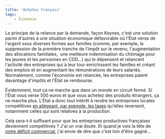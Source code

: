 ```yaml
---
title: 'Achetez français'
tags:
    - Économie
---
```


Le principe de la relance par la demande, façon Keynes, c'est une solution parmi
d'autres à une situation économique défavorable où l'État verse de l'argent sous
diverses formes aux familles (comme, par exemple, la suppression de la première
tranche de l'impôt sur le revenu, l'augmentation des allocations familiales, 
une meilleure indemnisation du chômage pour les jeunes et les personnes en CDD…)
qui le dépensent et relancent l'activité des entreprises qui à leur tour
enrichissent les familles et créant des emplois et en augmentant les
rémunérations de leurs salariés. Normalement, comme l'économie est relancée, les
entreprises paient davantage d'impôts et l'État se rembourse.

Évidemment, tout ça ne marche que dans un monde en circuit fermé. Si l'État vous
verse 500 euros et que vous achetez des produits étrangers, ça ne marche plus.
L'État a donc tout intérêt à rendre les entreprises locales compétitives
[en allégeant, par exemple, les taxes](http://www.lemonde.fr/politique/article/2009/02/06/la-suppression-de-la-taxe-professionnelle-un-sujet-tres-sensible_1151598_823448.html)
qu'elles reversent, notamment celles qui sont relatives à la production.

Cela sera-t-il suffisant pour que les entreprises productives françaises
deviennent compétitives&nbsp;? J'ai un vrai doute. Et quand je vois la tête de
[notre déficit commercial](http://www.lesechos.fr/06/02/2009/lesechos.fr/300327851_reactions-d-economistes-au-deficit-commercial-francais-en-2008.htm),
j'ai envie de dire que c'est loin d'être gagné…
